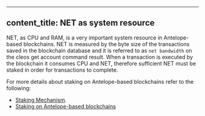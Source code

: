 
---
content_title: NET as system resource
---

NET, as CPU and RAM, is a very important system resource in Antelope-based blockchains. NET is measured by the byte size of the transactions saved in the blockchain database and it is referred to as `net bandwidth` on the cleos get account command result. When a transaction is executed by the blockchain it consumes CPU and NET, therefore sufficient NET must be staked in order for transactions to complete.

For more details about staking on Antelope-based blockchains refer to the following:
* [Staking Mechanism](https://docs.eosnetwork.com/docs/latest/overview/technical_features#staking-mechanism).
* [Staking on Antelope-based blockchains](05_stake.md)